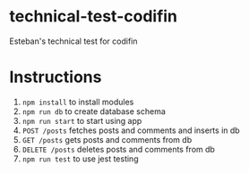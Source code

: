 # technical-test-codifin
Esteban's technical test for codifin

# Instructions
1. `npm install` to install modules
2. `npm run db` to create database schema
3. `npm run start` to start using app
4. `POST /posts` fetches posts and comments and inserts in db
5. `GET /posts` gets posts and comments from db
6. `DELETE /posts` deletes posts and comments from db
7. `npm run test` to use jest testing
